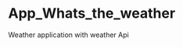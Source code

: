 # App_Whats_the_weather
Weather application with weather  Api   
















































































































  

















